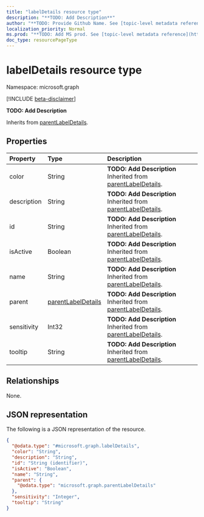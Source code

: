 ```yaml
---
title: "labelDetails resource type"
description: "**TODO: Add Description**"
author: "**TODO: Provide Github Name. See [topic-level metadata reference](https://msgo.azurewebsites.net/add/document/guidelines/metadata.html#topic-level-metadata)**"
localization_priority: Normal
ms.prod: "**TODO: Add MS prod. See [topic-level metadata reference](https://msgo.azurewebsites.net/add/document/guidelines/metadata.html#topic-level-metadata)**"
doc_type: resourcePageType
---
```


# labelDetails resource type

Namespace: microsoft.graph

[!INCLUDE [beta-disclaimer](../../includes/beta-disclaimer.md)]

**TODO: Add Description**


Inherits from [parentLabelDetails](../resources/parentlabeldetails.md).

## Properties
|Property|Type|Description|
|:---|:---|:---|
|color|String|**TODO: Add Description** Inherited from [parentLabelDetails](../resources/parentlabeldetails.md).|
|description|String|**TODO: Add Description** Inherited from [parentLabelDetails](../resources/parentlabeldetails.md).|
|id|String|**TODO: Add Description** Inherited from [parentLabelDetails](../resources/parentlabeldetails.md).|
|isActive|Boolean|**TODO: Add Description** Inherited from [parentLabelDetails](../resources/parentlabeldetails.md).|
|name|String|**TODO: Add Description** Inherited from [parentLabelDetails](../resources/parentlabeldetails.md).|
|parent|[parentLabelDetails](../resources/parentlabeldetails.md)|**TODO: Add Description** Inherited from [parentLabelDetails](../resources/parentlabeldetails.md).|
|sensitivity|Int32|**TODO: Add Description** Inherited from [parentLabelDetails](../resources/parentlabeldetails.md).|
|tooltip|String|**TODO: Add Description** Inherited from [parentLabelDetails](../resources/parentlabeldetails.md).|

## Relationships
None.

## JSON representation
The following is a JSON representation of the resource.
<!-- {
  "blockType": "resource",
  "@odata.type": "microsoft.graph.labelDetails"
}
-->
``` json
{
  "@odata.type": "#microsoft.graph.labelDetails",
  "color": "String",
  "description": "String",
  "id": "String (identifier)",
  "isActive": "Boolean",
  "name": "String",
  "parent": {
    "@odata.type": "microsoft.graph.parentLabelDetails"
  },
  "sensitivity": "Integer",
  "tooltip": "String"
}
```


